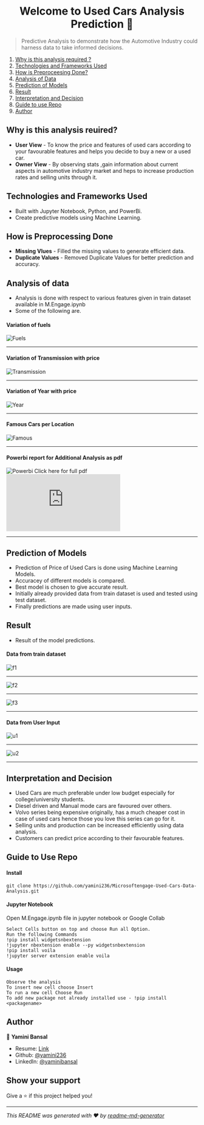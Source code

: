 <h1 align="center">Welcome to Used Cars Analysis Prediction 👋</h1>

> Predictive Analysis to demonstrate how the Automotive Industry could harness data to take informed decisions.

1. [Why is this analysis required ?](#why)
2. [Technologies and Frameworks Used](#tech)
3. [How is Preproceesing Done?](#how)
4. [Analysis of Data](#ss)
5. [Prediction of Models](#prediction)
6. [Result](#result)
7. [Interpretation and Decision](#decide)
8. [Guide to use Repo](#guide)
9. [Author](#author)



<a name="why"></a>
## Why is this analysis reuired?
- **User View** - To know the price and features of used cars according to your favourable features and helps you decide to  buy a new or a used car.
- **Owner View** - By observing stats ,gain information about current aspects in automotive industry market and heps to increase production rates and selling units through it.
 

<a name="tech"></a>
## Technologies and Frameworks Used
- Built with Jupyter Notebook, Python, and PowerBi.
- Create predictive models using Machine Learning.

<a name="how"></a>
## How is Preprocessing Done
- **Missing Vlues** - Filled the missing values to generate efficient data.
- **Duplicate Values** - Removed Duplicate Values for better prediction and accuracy.


<a name="ss"></a>
## Analysis of data
- Analysis is done with respect to various features given in train dataset available in M.Engage.ipynb
- Some of the following are.

#### Variation of fuels

![Fuels](https://github.com/yamini236/microsostengage/blob/master/ss/fuels.png)
****
#### Variation of Transmission with price

![Transmission](https://github.com/yamini236/microsostengage/blob/master/ss/trasmission.png)
****
#### Variation of Year with price
![Year](https://github.com/yamini236/microsostengage/blob/master/ss/year.png)
****

#### Famous Cars per Location
![Famous](https://github.com/yamini236/microsostengage/blob/master/ss/famouscars.png)
****

#### Powerbi report for Additional Analysis as pdf
![Powerbi](https://github.com/yamini236/microsostengage/blob/master/ss/powerbi.png)
Click here for full pdf
![pdf](https://github.com/yamini236/microsostengage/blob/master/analysisreport.pdf)
****

<a name="prediction"></a>
## Prediction of Models
- Prediction of Price of Used Cars is done using Machine Learning Models.
- Accuracey of different models is compared.
- Best model is chosen to give accurate result.
- Initially already provided data from train dataset is used and tested using test dataset.
- Finally predictions are made using user inputs.

<a name="result"></a>
## Result
- Result of the model predictions.

#### Data from train dataset

![f1](https://github.com/yamini236/microsostengage/blob/master/ss/f1.png)
****

![f2](https://github.com/yamini236/microsostengage/blob/master/ss/f3.png)
****

![f3](https://github.com/yamini236/microsostengage/blob/master/ss/f2.png)
****

#### Data from User Input

![u1](https://github.com/yamini236/microsostengage/blob/master/ss/u1.png)
****

![u2](https://github.com/yamini236/microsostengage/blob/master/ss/u2.png)
****

<a name="decide"></a>
## Interpretation and Decision
- Used Cars are much preferable under low budget especially for college/university students.
- Diesel driven and Manual mode cars are favoured over others.
- Volvo series being expensive originally, has a much cheaper cost in case of used cars hence those you love this series can go for it.
- Selling units and production can be increased efficiently using data analysis.
- Customers can predict price according to their favourable features.


<a name="guide"></a>
## Guide to Use Repo
#### Install

```
git clone https://github.com/yamini236/Microsoftengage-Used-Cars-Data-Analysis.git
```

#### Jupyter Notebook

Open M.Engage.ipynb file in jupyter notebook or Google Collab
```
Select Cells button on top and choose Run all Option.
Run the following Commands
!pip install widgetsnbextension
!jupyter nbextension enable --py widgetsnbextension
!pip install voila
!jupyter server extension enable voila 
```

#### Usage

```
Observe the analysis
To insert new cell choose Insert
To run a new cell Choose Run
To add new package not already installed use - !pip install <packagename>
```
<a name="author"></a>
## Author

👤 **Yamini Bansal**

* Resume: [Link](https://drive.google.com/file/d/1MHJ8og7jzpmgrPYMpLe-2mZVmLq3RLJE/view?usp=sharing)
* Github: [@yamini236](https://github.com/yamini236/microsostengage)
* LinkedIn: [@yaminibansal](https://www.linkedin.com/in/yamini-bansal-4037301bb/)

## Show your support

Give a ⭐️ if this project helped you!

***
_This README was generated with ❤️ by [readme-md-generator](https://github.com/kefranabg/readme-md-generator)_